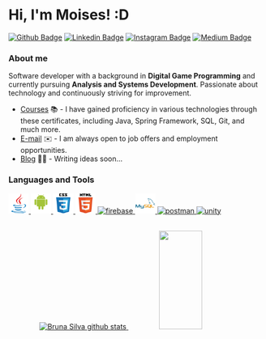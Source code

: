 # Hi, I'm Moises! :D

[![Github Badge](https://img.shields.io/badge/-Github-000?style=flat-square&logo=Github&logoColor=white&link=https://github.com/moiseslx)](https://github.com/moiseslx)
[![Linkedin Badge](https://img.shields.io/badge/-LinkedIn-blue?style=flat-square&logo=Linkedin&logoColor=white&link=https://www.linkedin.com/in/moiseslx/)](https://www.linkedin.com/in/moiseslx/)
[![Instagram Badge](https://img.shields.io/badge/Instagram-E4405F?style=flat-square&logo=instagram&logoColor=white&link=https://www.instagram.com/moiseslx_/)](https://www.instagram.com/moiseslx_/)
[![Medium Badge](https://img.shields.io/badge/Medium-12100E?style=flat-square&logo=medium&logoColor=white&link=https://medium.com/@moiseslx)](https://medium.com/@moiseslx)

### About me
Software developer with a background in **Digital Game Programming** and currently pursuing **Analysis and Systems Development**. Passionate about technology and continuously striving for improvement.

- [Courses](https://drive.google.com/drive/folders/13UmaMEvHPr__UwsaK1Dq9Q1khvhZhKnp?usp=drive_link) 📚 - I have gained proficiency in various technologies through these certificates, including Java, Spring Framework, SQL, Git, and much more.
- [E-mail](mailto:albuquerquemmoises@gmail.com) ✉️ - I am always open to job offers and employment opportunities.
- [Blog](https://medium.com/@albuquerquemmoises) ✍🏼 - Writing ideas soon...

### Languages and Tools
<p align="left">
  <a href="https://www.java.com" target="_blank" rel="noreferrer">
    <img src="https://raw.githubusercontent.com/devicons/devicon/master/icons/java/java-original.svg" alt="java" width="40" height="40"/>
  </a>
  <a href="https://developer.android.com" target="_blank" rel="noreferrer">
    <img src="https://raw.githubusercontent.com/devicons/devicon/master/icons/android/android-original-wordmark.svg" alt="android" width="40" height="40"/>
  </a>
  <a href="https://www.w3schools.com/css/" target="_blank" rel="noreferrer">
    <img src="https://raw.githubusercontent.com/devicons/devicon/master/icons/css3/css3-original-wordmark.svg" alt="css3" width="40" height="40"/>
  </a>
  <a href="https://www.w3.org/html/" target="_blank" rel="noreferrer">
    <img src="https://raw.githubusercontent.com/devicons/devicon/master/icons/html5/html5-original-wordmark.svg" alt="html5" width="40" height="40"/>
  </a>
  <a href="https://firebase.google.com/" target="_blank" rel="noreferrer">
    <img src="https://www.vectorlogo.zone/logos/firebase/firebase-icon.svg" alt="firebase" width="40" height="40"/>
  </a>
  <a href="https://www.mysql.com/" target="_blank" rel="noreferrer">
    <img src="https://raw.githubusercontent.com/devicons/devicon/master/icons/mysql/mysql-original-wordmark.svg" alt="mysql" width="40" height="40"/>
  </a>
  <a href="https://www.postman.com" target="_blank" rel="noreferrer">
    <img src="https://www.vectorlogo.zone/logos/getpostman/getpostman-icon.svg" alt="postman" width="40" height="40"/>
  </a>
  <a href="https://unity.com/" target="_blank" rel="noreferrer">
    <img src="https://www.vectorlogo.zone/logos/unity3d/unity3d-icon.svg" alt="unity" width="40" height="40"/>
  </a>
</p>

<br>

<div align="center">
  <a href="https://github.com/moiseslx">
  <img width="49%" height="195px" src="https://github-readme-stats.vercel.app/api?username=moiseslx&show_icons=true&&include_all_commits=true&count_private=true&hide_border=true&title_color=00bfbf&icon_color=00bfbf%text_color=c9d1d9&bg_color=0d1117" alt="Bruna Silva github stats"/>
  <img width="41%" height="195px" src="https://github-readme-stats.vercel.app/api/top-langs/?username=moiseslx&layout=compact&hide_border=true&tilte_color&text_color=00bfbf&bg_color=0d1117"/>
</div>
<div style="display: inline_block"><br>
 
  
